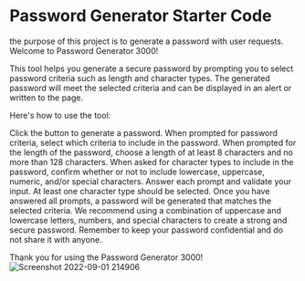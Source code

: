 # Password Generator Starter Code
the purpose of this project is to generate a password with user requests. 
Welcome to Password Generator 3000!

This tool helps you generate a secure password by prompting you to select password criteria such as length and character types. The generated password will meet the selected criteria and can be displayed in an alert or written to the page.

Here's how to use the tool:

Click the button to generate a password.
When prompted for password criteria, select which criteria to include in the password.
When prompted for the length of the password, choose a length of at least 8 characters and no more than 128 characters.
When asked for character types to include in the password, confirm whether or not to include lowercase, uppercase, numeric, and/or special characters.
Answer each prompt and validate your input. At least one character type should be selected.
Once you have answered all prompts, a password will be generated that matches the selected criteria.
We recommend using a combination of uppercase and lowercase letters, numbers, and special characters to create a strong and secure password. Remember to keep your password confidential and do not share it with anyone.

Thank you for using the Password Generator 3000!
![Screenshot 2022-09-01 214906](https://user-images.githubusercontent.com/110071825/188041692-574c56d6-1b1b-4e09-ba63-15ca12b70dd5.png)
